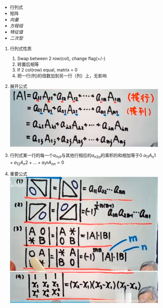 - 行列式
- 矩阵
- *向量*
- *方程组*
- *特征值*
- *二次型*

1. 行列式性质
	1.  Swap between 2 row(col), change flag(+/-)
	2. 转置后相等
	3. If 2 col(row) equal, matrix = 0
	4. 把一行(列)的倍数加到另一行（列）上，无影响
2. 展开公式
![](attachments/Pasted%20image%2020220831155551.png)

3. 行列式某一行的每一个$a_{n_1a}$与其他行相应的$a_{n2a}$的乘积的和相加等于0
 $a_11A_n1+a_12A_n2+...+a_1nA_{nn}=0$
5. 重要公式
![](attachments/Pasted%20image%2020220831161648.png)
![](attachments/Pasted%20image%2020220831161712.png)
